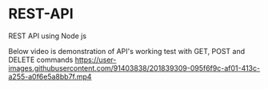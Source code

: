 # REST-API
REST API using Node js

Below video is demonstration of API's working test with GET, POST and DELETE commands
https://user-images.githubusercontent.com/91403838/201839309-095f6f9c-af01-413c-a255-a0f6e5a8bb7f.mp4

